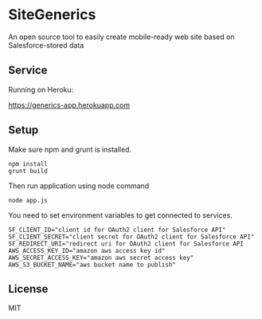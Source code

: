 # SiteGenerics

An open source tool to easily create mobile-ready web site based on Salesforce-stored data

## Service

Running on Heroku:

https://generics-app.herokuapp.com

## Setup

Make sure npm and grunt is installed.

```
npm install
grunt build
```

Then run application using node command
```
node app.js
```

You need to set environment variables to get connected to services.
```
SF_CLIENT_ID="client id for OAuth2 client for Salesforce API"
SF_CLIENT_SECRET="client secret for OAuth2 client for Salesforce API"
SF_REDIRECT_URI="redirect uri for OAuth2 client for Salesforce API
AWS_ACCESS_KEY_ID="amazon aws access key id"
AWS_SECRET_ACCESS_KEY="amazon aws secret access key"
AWS_S3_BUCKET_NAME="aws bucket name to publish"
```

## License

MIT


